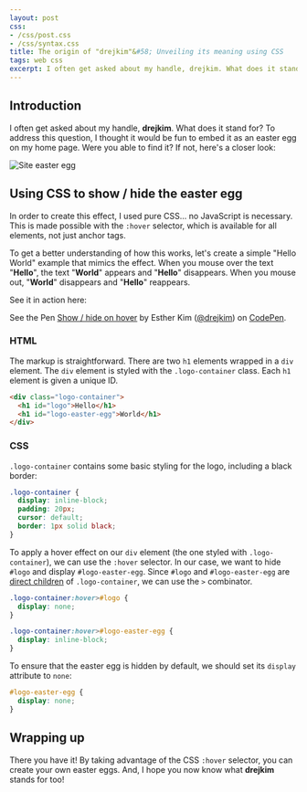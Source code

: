 ```yaml
---
layout: post
css:
- /css/post.css
- /css/syntax.css
title: The origin of "drejkim"&#58; Unveiling its meaning using CSS
tags: web css
excerpt: I often get asked about my handle, drejkim. What does it stand for? To address this question, I thought it would be fun to embed it as an easter egg on my home page. Were you able to find it? If not, here's a closer look....
---
```


## Introduction

I often get asked about my handle, **drejkim**. What does it stand for? To address this question, I thought it would be fun to embed it as an easter egg on my home page. Were you able to find it? If not, here's a closer look:

<img src="/assets/img/easter-egg/drejkim-easter-egg.gif" alt="Site easter egg" class="img-responsive extra-margin-20 center-block">

## Using CSS to show / hide the easter egg

In order to create this effect, I used pure CSS... no JavaScript is necessary. This is made possible with the `:hover` selector, which is available for all elements, not just anchor tags.

To get a better understanding of how this works, let's create a simple "Hello World" example that mimics the effect. When you mouse over the text "**Hello**", the text "**World**" appears and "**Hello**" disappears. When you mouse out, "**World**" disappears and "**Hello**" reappears.

See it in action here:

<p data-height="265" data-theme-id="0" data-slug-hash="oLdgkp" data-default-tab="html,result" data-user="drejkim" data-embed-version="2" class="codepen">See the Pen <a href="http://codepen.io/drejkim/pen/oLdgkp/">Show / hide on hover</a> by Esther Kim (<a href="http://codepen.io/drejkim">@drejkim</a>) on <a href="http://codepen.io">CodePen</a>.</p>
<script async src="//assets.codepen.io/assets/embed/ei.js"></script>

### HTML

The markup is straightforward. There are two `h1` elements wrapped in a `div` element. The `div` element is styled with the `.logo-container` class. Each `h1` element is given a unique ID.

```html
<div class="logo-container">
  <h1 id="logo">Hello</h1>
  <h1 id="logo-easter-egg">World</h1>
</div>
```

### CSS

`.logo-container` contains some basic styling for the logo, including a black border:

```css
.logo-container {
  display: inline-block;
  padding: 20px;
  cursor: default;
  border: 1px solid black;
}
```

To apply a hover effect on our `div` element (the one styled with `.logo-container`), we can use the `:hover` selector. In our case, we want to hide `#logo` and display `#logo-easter-egg`. Since `#logo` and `#logo-easter-egg` are [direct children](https://developer.mozilla.org/en-US/docs/Web/CSS/Child_selectors) of `.logo-container`, we can use the `>` combinator.

```css
.logo-container:hover>#logo {
  display: none;
}

.logo-container:hover>#logo-easter-egg {
  display: inline-block;
}
```

To ensure that the easter egg is hidden by default, we should set its `display` attribute to `none`:

```css
#logo-easter-egg {
  display: none;
}
```

## Wrapping up

There you have it! By taking advantage of the CSS `:hover` selector, you can create your own easter eggs. And, I hope you now know what **drejkim** stands for too!
